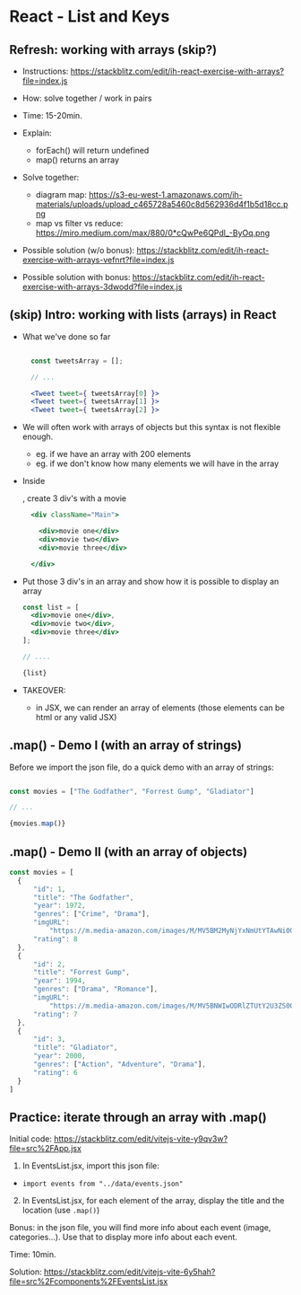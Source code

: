 
# React - List and Keys

<!-- 

Status: draft

Note: 
- This unit has improved a lot with v6.1
- Consider following steps students portal instead (do "popcorn-time" but follow steps from this unit, so that students understand the logical process)

-->




## Refresh: working with arrays (skip?)

<!-- Goal: refresh forEach() & map() -->

- Instructions: https://stackblitz.com/edit/ih-react-exercise-with-arrays?file=index.js
  
- How: solve together / work in pairs
- Time: 15-20min.



- Explain: 
    - forEach() will return undefined
    - map() returns an array


- Solve together:
  - diagram map: https://s3-eu-west-1.amazonaws.com/ih-materials/uploads/upload_c465728a5460c8d562936d4f1b5d18cc.png
  - map vs filter vs reduce: https://miro.medium.com/max/880/0*cQwPe6QPdl_-ByOq.png


- Possible solution (w/o bonus): https://stackblitz.com/edit/ih-react-exercise-with-arrays-vefnrt?file=index.js

- Possible solution with bonus: https://stackblitz.com/edit/ih-react-exercise-with-arrays-3dwodd?file=index.js








## (skip) Intro: working with lists (arrays) in React


- What we've done so far

  ```jsx

    const tweetsArray = [];

    // ...

    <Tweet tweet={ tweetsArray[0] }>
    <Tweet tweet={ tweetsArray[1] }>
    <Tweet tweet={ tweetsArray[2] }>

  ```

- We will often work with arrays of objects but this syntax is not flexible enough.
  - eg. if we have an array with 200 elements
  - eg. if we don't know how many elements we will have in the array


- Inside <Main />, create 3 div's with a movie
  <!-- @update: use MovieList instead of Main -->

  ```jsx
    <div className="Main">

      <div>movie one</div>
      <div>movie two</div> 
      <div>movie three</div>

    </div>
  ```

- Put those 3 div's in an array and show how it is possible to display an array

  ```jsx
  const list = [
    <div>movie one</div>, 
    <div>movie two</div>, 
    <div>movie three</div>
  ];
  
  // ....
  
  {list}
  ```


- TAKEOVER: 
  - in JSX, we can render an array of elements (those elements can be html or any valid JSX)



## .map() - Demo I (with an array of strings)

Before we import the json file, do a quick demo with an array of strings:


  ```js

  const movies = ["The Godfather", "Forrest Gump", "Gladiator"]

  // ...

  {movies.map()}

  ```


## .map() - Demo II (with an array of objects)


```js
const movies = [
  {
      "id": 1,
      "title": "The Godfather",
      "year": 1972,
      "genres": ["Crime", "Drama"],
      "imgURL":
          "https://m.media-amazon.com/images/M/MV5BM2MyNjYxNmUtYTAwNi00MTYxLWJmNWYtYzZlODY3ZTk3OTFlXkEyXkFqcGdeQXVyNzkwMjQ5NzM@._V1_UY268_CR3,0,182,268_AL_.jpg",
      "rating": 8
  },
  {
      "id": 2,
      "title": "Forrest Gump",
      "year": 1994,
      "genres": ["Drama", "Romance"],
      "imgURL":
          "https://m.media-amazon.com/images/M/MV5BNWIwODRlZTUtY2U3ZS00Yzg1LWJhNzYtMmZiYmEyNmU1NjMzXkEyXkFqcGdeQXVyMTQxNzMzNDI@._V1_UY268_CR1,0,182,268_AL_.jpg",
      "rating": 7
  },
  {
      "id": 3,
      "title": "Gladiator",
      "year": 2000,
      "genres": ["Action", "Adventure", "Drama"],
      "rating": 6
  }
]
```



## Practice: iterate through an array with .map()

Initial code: https://stackblitz.com/edit/vitejs-vite-y9qv3w?file=src%2FApp.jsx


1. In EventsList.jsx, import this json file:
  - `import events from "../data/events.json"`
2. In EventsList.jsx, for each element of the array, display the title and the location (use `.map()`)

Bonus: in the json file, you will find more info about each event (image, categories...). Use that to display more info about each event.


Time: 10min.

Solution: https://stackblitz.com/edit/vitejs-vite-6y5hah?file=src%2Fcomponents%2FEventsList.jsx


